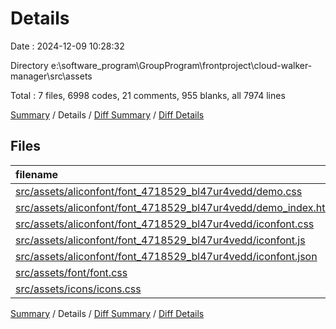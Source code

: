 # Details

Date : 2024-12-09 10:28:32

Directory e:\\software_program\\GroupProgram\\frontproject\\cloud-walker-manager\\src\\assets

Total : 7 files,  6998 codes, 21 comments, 955 blanks, all 7974 lines

[Summary](results.md) / Details / [Diff Summary](diff.md) / [Diff Details](diff-details.md)

## Files
| filename | language | code | comment | blank | total |
| :--- | :--- | ---: | ---: | ---: | ---: |
| [src/assets/aliconfont/font_4718529_bl47ur4vedd/demo.css](/src/assets/aliconfont/font_4718529_bl47ur4vedd/demo.css) | CSS | 435 | 19 | 86 | 540 |
| [src/assets/aliconfont/font_4718529_bl47ur4vedd/demo_index.html](/src/assets/aliconfont/font_4718529_bl47ur4vedd/demo_index.html) | HTML | 4,411 | 2 | 652 | 5,065 |
| [src/assets/aliconfont/font_4718529_bl47ur4vedd/iconfont.css](/src/assets/aliconfont/font_4718529_bl47ur4vedd/iconfont.css) | CSS | 649 | 0 | 215 | 864 |
| [src/assets/aliconfont/font_4718529_bl47ur4vedd/iconfont.js](/src/assets/aliconfont/font_4718529_bl47ur4vedd/iconfont.js) | JavaScript | 1 | 0 | 0 | 1 |
| [src/assets/aliconfont/font_4718529_bl47ur4vedd/iconfont.json](/src/assets/aliconfont/font_4718529_bl47ur4vedd/iconfont.json) | JSON | 1,493 | 0 | 1 | 1,494 |
| [src/assets/font/font.css](/src/assets/font/font.css) | CSS | 8 | 0 | 0 | 8 |
| [src/assets/icons/icons.css](/src/assets/icons/icons.css) | CSS | 1 | 0 | 1 | 2 |

[Summary](results.md) / Details / [Diff Summary](diff.md) / [Diff Details](diff-details.md)